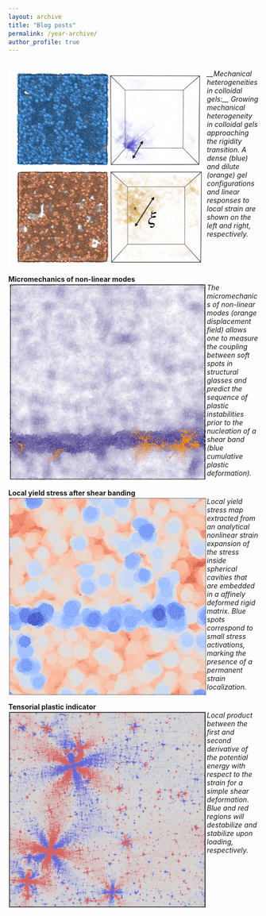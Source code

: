 ```yaml
---
layout: archive
title: "Blog posts"
permalink: /year-archive/
author_profile: true
---
```



<br/>
<img src="/images/gel_length_scale.png" width="400" height="400" align="left"/>
<em> __Mechanical heterogeneities in colloidal gels:__ Growing mechanical heterogeneity in colloidal gels approaching the rigidity transition. A dense (blue) and dilute (orange) gel configurations and linear responses to local strain are shown on the left and right, respectively.</em>
<br clear="left"/>

**Micromechanics of non-linear modes**
<br/>
<img src="/images/micromeca_non_linear_modes-min.png" width="400" height="400" align="left"/>
<em> The micromechanics of non-linear modes (orange displacement field) allows one to measure the coupling between soft spots in structural glasses and predict the sequence of plastic instabilities prior to the nucleation of a shear band (blue cumulative plastic deformation).</em>
<br clear="left"/>

**Local yield stress after shear banding**
<br/>
<img src="/images/strain_expansion-min.png" width="400" height="400" align="left"/>
<em>Local yield stress map extracted from an analytical nonlinear strain expansion of the stress inside spherical cavities that are embedded in a affinely deformed rigid matrix. Blue spots correspond to small stress activations, marking the presence of a permanent strain localization.</em>
<br clear="left"/>

**Tensorial plastic indicator**
<br/>
<img src="/images/pairwise_product-min.png" width="400" height="400" align="left"/>
<em>Local product between the first and second derivative of the potential energy with respect to the strain for a simple shear deformation. Blue and red regions will destabilize and stabilize upon loading, respectively.</em>
<br clear="left"/>


